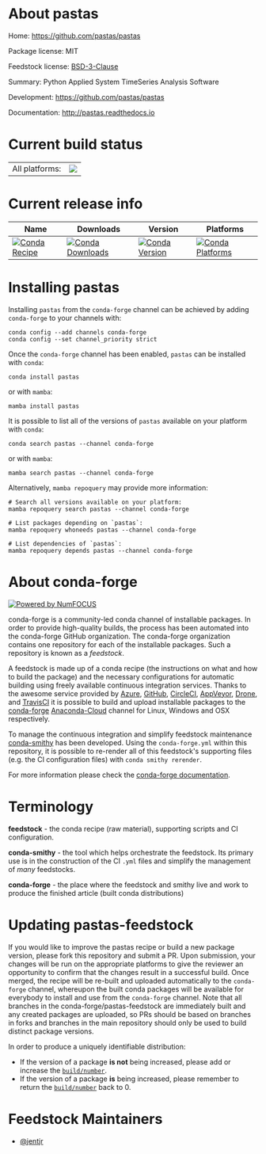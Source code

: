 About pastas
============

Home: https://github.com/pastas/pastas

Package license: MIT

Feedstock license: [BSD-3-Clause](https://github.com/conda-forge/pastas-feedstock/blob/main/LICENSE.txt)

Summary: Python Applied System TimeSeries Analysis Software

Development: https://github.com/pastas/pastas

Documentation: http://pastas.readthedocs.io

Current build status
====================


<table><tr><td>All platforms:</td>
    <td>
      <a href="https://dev.azure.com/conda-forge/feedstock-builds/_build/latest?definitionId=5670&branchName=main">
        <img src="https://dev.azure.com/conda-forge/feedstock-builds/_apis/build/status/pastas-feedstock?branchName=main">
      </a>
    </td>
  </tr>
</table>

Current release info
====================

| Name | Downloads | Version | Platforms |
| --- | --- | --- | --- |
| [![Conda Recipe](https://img.shields.io/badge/recipe-pastas-green.svg)](https://anaconda.org/conda-forge/pastas) | [![Conda Downloads](https://img.shields.io/conda/dn/conda-forge/pastas.svg)](https://anaconda.org/conda-forge/pastas) | [![Conda Version](https://img.shields.io/conda/vn/conda-forge/pastas.svg)](https://anaconda.org/conda-forge/pastas) | [![Conda Platforms](https://img.shields.io/conda/pn/conda-forge/pastas.svg)](https://anaconda.org/conda-forge/pastas) |

Installing pastas
=================

Installing `pastas` from the `conda-forge` channel can be achieved by adding `conda-forge` to your channels with:

```
conda config --add channels conda-forge
conda config --set channel_priority strict
```

Once the `conda-forge` channel has been enabled, `pastas` can be installed with `conda`:

```
conda install pastas
```

or with `mamba`:

```
mamba install pastas
```

It is possible to list all of the versions of `pastas` available on your platform with `conda`:

```
conda search pastas --channel conda-forge
```

or with `mamba`:

```
mamba search pastas --channel conda-forge
```

Alternatively, `mamba repoquery` may provide more information:

```
# Search all versions available on your platform:
mamba repoquery search pastas --channel conda-forge

# List packages depending on `pastas`:
mamba repoquery whoneeds pastas --channel conda-forge

# List dependencies of `pastas`:
mamba repoquery depends pastas --channel conda-forge
```


About conda-forge
=================

[![Powered by
NumFOCUS](https://img.shields.io/badge/powered%20by-NumFOCUS-orange.svg?style=flat&colorA=E1523D&colorB=007D8A)](https://numfocus.org)

conda-forge is a community-led conda channel of installable packages.
In order to provide high-quality builds, the process has been automated into the
conda-forge GitHub organization. The conda-forge organization contains one repository
for each of the installable packages. Such a repository is known as a *feedstock*.

A feedstock is made up of a conda recipe (the instructions on what and how to build
the package) and the necessary configurations for automatic building using freely
available continuous integration services. Thanks to the awesome service provided by
[Azure](https://azure.microsoft.com/en-us/services/devops/), [GitHub](https://github.com/),
[CircleCI](https://circleci.com/), [AppVeyor](https://www.appveyor.com/),
[Drone](https://cloud.drone.io/welcome), and [TravisCI](https://travis-ci.com/)
it is possible to build and upload installable packages to the
[conda-forge](https://anaconda.org/conda-forge) [Anaconda-Cloud](https://anaconda.org/)
channel for Linux, Windows and OSX respectively.

To manage the continuous integration and simplify feedstock maintenance
[conda-smithy](https://github.com/conda-forge/conda-smithy) has been developed.
Using the ``conda-forge.yml`` within this repository, it is possible to re-render all of
this feedstock's supporting files (e.g. the CI configuration files) with ``conda smithy rerender``.

For more information please check the [conda-forge documentation](https://conda-forge.org/docs/).

Terminology
===========

**feedstock** - the conda recipe (raw material), supporting scripts and CI configuration.

**conda-smithy** - the tool which helps orchestrate the feedstock.
                   Its primary use is in the construction of the CI ``.yml`` files
                   and simplify the management of *many* feedstocks.

**conda-forge** - the place where the feedstock and smithy live and work to
                  produce the finished article (built conda distributions)


Updating pastas-feedstock
=========================

If you would like to improve the pastas recipe or build a new
package version, please fork this repository and submit a PR. Upon submission,
your changes will be run on the appropriate platforms to give the reviewer an
opportunity to confirm that the changes result in a successful build. Once
merged, the recipe will be re-built and uploaded automatically to the
`conda-forge` channel, whereupon the built conda packages will be available for
everybody to install and use from the `conda-forge` channel.
Note that all branches in the conda-forge/pastas-feedstock are
immediately built and any created packages are uploaded, so PRs should be based
on branches in forks and branches in the main repository should only be used to
build distinct package versions.

In order to produce a uniquely identifiable distribution:
 * If the version of a package **is not** being increased, please add or increase
   the [``build/number``](https://docs.conda.io/projects/conda-build/en/latest/resources/define-metadata.html#build-number-and-string).
 * If the version of a package **is** being increased, please remember to return
   the [``build/number``](https://docs.conda.io/projects/conda-build/en/latest/resources/define-metadata.html#build-number-and-string)
   back to 0.

Feedstock Maintainers
=====================

* [@jentjr](https://github.com/jentjr/)


<!-- dummy commit to enable rerendering -->

